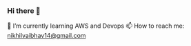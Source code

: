 ### Hi there 👋
🌱 I’m currently learning AWS and Devops
📫 How to reach me: nikhilvaibhav14@gmail.com
<!--
**Nikhilvaibhav14/Nikhilvaibhav14** is a ✨ _special_ ✨ repository because its `README.md` (this file) appears on your GitHub profile.

Here are some ideas to get you started:

- 🔭 I’m currently working on ...
- 🌱 I’m currently learning ...
- 👯 I’m looking to collaborate on ...
- 🤔 I’m looking for help with ...
- 💬 Ask me about ...
- 📫 How to reach me: ...
- 😄 Pronouns: ...
- ⚡ Fun fact: ...
-->
